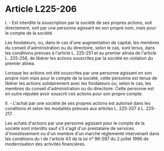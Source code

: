 # Article L225-206

I. - Est interdite la souscription par la société de ses propres actions, soit directement, soit par une personne agissant en son propre nom, mais pour le compte de la société.

Les fondateurs, ou, dans le cas d'une augmentation de capital, les membres du conseil d'administration ou du directoire, selon le cas, sont tenus, dans les conditions prévues à l'article L. 225-251 et au premier alinéa de l'article L. 225-256, de libérer les actions souscrites par la société en violation du premier alinéa.

Lorsque les actions ont été souscrites par une personne agissant en son propre nom mais pour le compte de la société, cette personne est tenue de libérer les actions solidairement avec les fondateurs ou, selon le cas, les membres du conseil d'administration ou du directoire. Cette personne est en outre réputée avoir souscrit ces actions pour son propre compte.

II. - L'achat par une société de ses propres actions est autorisé dans les conditions et selon les modalités prévues aux articles L. 225-207 à L. 225-217.

Les achats d'actions par une personne agissant pour le compte de la société sont interdits sauf s'il s'agit d'un prestataire de services d'investissement ou d'un membre d'un marché réglementé intervenant dans les conditions du I de l'article 43 de la loi n° 96-597 du 2 juillet 1996 de modernisation des activités financières.
